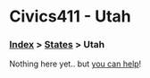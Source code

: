 # Civics411 - Utah

### [Index](../../README.md) > [States](../) > Utah

Nothing here yet.. but [you can help](../../CONTRIBUTING.md)!
